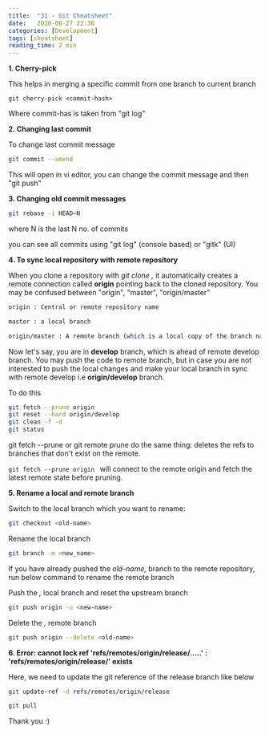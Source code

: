 ```yaml
---
title:  "31 - Git Cheatsheet"
date:   2020-06-27 22:36
categories: [Development]
tags: [cheatsheet]
reading_time: 2 min
---
```


**1. Cherry-pick**

This helps in merging a specific commit from one branch to current branch

```
git cherry-pick <commit-hash>
```

Where commit-has is taken from "git log"‌

**2. Changing last commit**‌

To change last commit message

```bash
git commit --amend
```

This will open in vi editor, you can change the commit message and then "git push"‌

**3. Changing old commit messages**

```bash
git rebase -i HEAD~N
```

where N is the last N no. of commits

you can see all commits using "git log" (console based) or "gitk" (UI)‌

**4. To sync local repository with remote repository**

When you clone a repository with *git clone ,* it automatically creates a remote connection called **origin** pointing back to the cloned repository. You may be confused between "origin", "master", "origin/master"‌

```bash
origin : Central or remote repository name
```

```bash
master : a local branch‌
```

```bash
origin/master : A remote branch (which is a local copy of the branch named "master" on the remote named "origin"
```

Now let's say, you are in **develop** branch, which is ahead of remote develop branch. You may push the code to remote branch, but in case you are not interested to push the local changes and make your local branch in sync with remote develop i.e **origin/develop** branch. 

To do this

```bash
git fetch --prune origin
git reset --hard origin/develop
git clean -f -d
git status
```

git fetch --prune or git remote prune do the same thing: deletes the refs to branches that don't exist on the remote.

`git fetch --prune origin ` will connect to the remote origin and fetch the latest remote state before pruning.

**5. Rename a local and remote branch**

Switch to the local branch which you want to rename:

```bash
git checkout <old-name>
```

Rename the local branch

```bash
git branch -m <new_name>
```

If you have already pushed the *old-name,* branch to the remote repository, run below command to rename the remote branch

Push the *<new-name>,* local branch and reset the upstream branch

```bash
git push origin -u <new-name>
```

Delete the *<old-name>,* remote branch

```bash
git push origin --delete <old-name>
```

**6. Error: cannot lock ref 'refs/remotes/origin/release/.....' : 'refs/remotes/origin/release/' exists**

Here, we need to update the git reference of the release branch like below

```bash
git update-ref -d refs/remotes/origin/release

git pull
```

Thank you :)